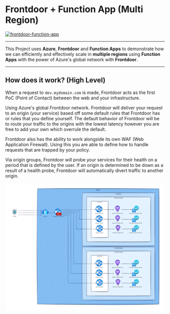 # Frontdoor + Function App (Multi Region)

[![frontdoor-function-app](https://github.com/kashw2/Terraform-at-Scale/actions/workflows/frontdoor-function-app.yml/badge.svg)](https://github.com/kashw2/Terraform-at-Scale/actions/workflows/frontdoor-function-app.yml)

---

This Project uses **Azure**, **Frontdoor** and **Function Apps** to demonstrate
how we can efficiently and effectively scale in **multiple regions** using **Function Apps**
with the power of Azure's global network with **Frontdoor**.

---

## How does it work? (High Level)

When a request to `dev.mydomain.com` is made, Frontdoor acts as the first PoC (Point of Contact)
between the web and your infrastructure.

Using Azure's global Frontdoor network. Frontdoor will deliver your request to an origin (your service) based
off some default rules that Frontdoor has or rules that you define yourself. The default behavior of Frontdoor will be
to route your traffic to the origins with the lowest latency however you are free to add your own which overrule the
default.

Frontdoor also has the ability to work alongside its own WAF (Web Application Firewall). Using this you are able to
define how to handle requests that are trapped by your policy.

Via origin groups, Frontdoor will probe your services for their health on a period that is defined by the user.
If an origin is determined to be down as a result of a health probe, Frontdoor will automatically divert traffic to
another origin.

![](./diagram/infrastructure.svg)